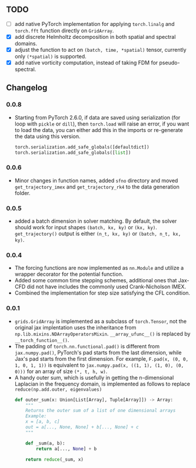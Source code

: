 ## TODO

- [ ] add native PyTorch implementation for applying `torch.linalg` and `torch.fft` function directly on `GridArray`.
- [x] add discrete Helmholtz decomposition in both spatial and spectral domains.
- [x] adjust the function to act on `(batch, time, *spatial)` tensor, currently only `(*spatial)` is supported.
- [x] add native vorticity computation, instead of taking FDM for pseudo-spectral.

## Changelog

### 0.0.8
- Starting from PyTorch 2.6.0, if data are saved using serialization (for loop with `pickle` or `dill`), then `torch.load` will raise an error, if you want to load the data, you can either add this in the imports or re-generate the data using this version.
    ```python
    torch.serialization.add_safe_globals([defaultdict])
    torch.serialization.add_safe_globals([list])
    ```

### 0.0.6
- Minor changes in function names, added `sfno` directory and moved `get_trajectory_imex` and `get_trajectory_rk4` to the data generation folder.

### 0.0.5
- added a batch dimension in solver matching. By default, the solver should work for input shapes `(batch, kx, ky)` or `(kx, ky)`. `get_trajectory()` output is either `(n_t, kx, ky)` or `(batch, n_t, kx, ky)`.


### 0.0.4
- The forcing functions are now implemented as `nn.Module` and utilize a wrapper decorator for the potential function.
- Added some common time stepping schemes, additional ones that Jax-CFD did not have includes the commonly used Crank-Nicholson IMEX.
- Combined the implementation for step size satisfying the CFL condition.


### 0.0.1
- `grids.GridArray` is implemented as a subclass of `torch.Tensor`, not the original jax implentation uses the inheritance from `np.lib.mixins.NDArrayOperatorsMixin`. `__array_ufunc__()` is replaced by `__torch_function__()`.
- The padding of `torch.nn.functional.pad()` is different from `jax.numpy.pad()`, PyTorch's pad starts from the last dimension, while Jax's pad starts from the first dimension. For example, `F.pad(x, (0, 0, 1, 0, 1, 1))` is equivalent to `jax.numpy.pad(x, ((1, 1), (1, 0), (0, 0)))` for an array of size `(*, t, h, w)`.
- A handy outer sum, which is usefully in getting the n-dimensional Laplacian in the frequency domain, is implemented as follows to replace `reduce(np.add.outer, eigenvalues)`
    ```python
    def outer_sum(x: Union[List[Array], Tuple[Array]]) -> Array:
        """
        Returns the outer sum of a list of one dimensional arrays
        Example:
        x = [a, b, c]
        out = a[..., None, None] + b[..., None] + c
        """

        def _sum(a, b):
            return a[..., None] + b

        return reduce(_sum, x)
    ```